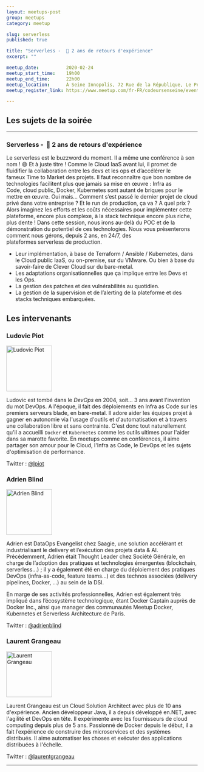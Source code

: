 ```yaml
---
layout: meetups-post
group: meetups
category: meetup

slug: serverless
published: true

title: "Serverless -  🚀 2 ans de retours d'expérience"
excerpt: ""

meetup_date:          2020-02-24
meetup_start_time:    19h00
meetup_end_time:      22h00
meetup_location:      À Seine Innopolis, 72 Rue de la République, Le Petit Quevilly
meetup_register_link: https://www.meetup.com/fr-FR/codeursenseine/events/268555503/

---
```


## Les sujets de la soirée

---

### Serverless -  🚀 2 ans de retours d'expérience

Le serverless est le buzzword du moment. Il a même une conférence à son nom ! :smile:
Et à juste titre !
Comme le Cloud IaaS avant lui, il promet de fluidifier la collaboration entre les devs et les ops et d’accélérer le fameux Time to Market des projets.
Il faut reconnaître que bon nombre de technologies facilitent plus que jamais sa mise en œuvre : Infra as Code, cloud public, Docker, Kubernetes sont autant de briques pour le mettre en œuvre.
Oui mais… Comment s’est passé le dernier projet de cloud privé dans votre entreprise ? Et le run de production, ça va ? A quel prix ? Alors imaginez les efforts et les coûts nécessaires pour implémenter cette plateforme, encore plus complexe, à la stack technique encore plus riche, plus dente !
Dans cette session, nous irons au-delà du POC et de la démonstration du potentiel de ces technologies.
Nous vous présenterons comment nous gérons, depuis 2 ans, en 24/7, des plateformes serverless de production.
- Leur implémentation, à base de Terraform / Ansible / Kubernetes, dans le Cloud public IaaS, ou on-premise, sur du VMware. Ou bien à base du savoir-faire de Clever Cloud sur du bare-metal.
- Les adaptations organisationnelles que ça implique entre les Devs et les Ops.
- La gestion des patches et des vulnérabilités au quotidien.
- La gestion de la supervision et de l’alerting de la plateforme et des stacks techniques embarquées.

## Les intervenants

### Ludovic Piot

<img src="https://pbs.twimg.com/profile_images/973490992853716992/lnvZBJHU_400x400.jpg" alt="Ludovic Piot" width="120" class="alignleft" />

Ludovic est tombé dans le _DevOps_ en 2004, soit… 3 ans avant l'invention du mot DevOps.  A l'époque, il fait des déploiements en Infra as Code sur les premiers serveurs blade, en bare-metal.
Il adore aider les équipes projet à gagner en autonomie via l'usage  d'outils et d'automatisation et à travers une collaboration libre et sans contrainte. C'est donc tout naturellement qu'il a accueilli `Docker` et `Kubernetes` comme les outils ultimes pour l'aider dans sa marotte favorite. En meetups comme en conférences, il aime partager son amour pour le Cloud, l'Infra as Code, le DevOps et les sujets d'optimisation de performance.

Twitter : [@lpiot](https://twitter.com/lpiot)

### Adrien Blind

<img src="https://pbs.twimg.com/profile_images/618386388002701312/U8C1qDpi_400x400.jpg" alt="Adrien Blind" width="120" class="alignleft" />

Adrien est DataOps Evangelist chez Saagie, une solution accélérant et 
industrialisant le delivery et l’exécution des projets data & AI. 
Précédemment, Adrien était Thought Leader chez Société Générale, en 
charge de l’adoption des pratiques et technologies émergentes 
(blockchain, serverless…) ; il y a également été en charge du 
déploiement des pratiques DevOps (infra-as-code, feature teams…) et des 
technos associées (delivery pipelines, Docker, …) au sein de la DSI.

En marge de ses activités professionnelles, Adrien est également très 
impliqué dans l’écosystème technologique, étant Docker Captain auprès de
 Docker Inc., ainsi que manager des communautés Meetup Docker, 
Kubernetes et Serverless Architecture de Paris.

Twitter : [@adrienblind](https://twitter.com/adrienblind)

### Laurent Grangeau

<img src="https://pbs.twimg.com/profile_images/1007639151812988929/ln3iUxxF_400x400.jpg" alt="Laurent Grangeau" width="120" class="alignleft" />

Laurent Grangeau est un Cloud Solution Architect avec plus de 10 ans d'expérience. Ancien développeur Java, il a depuis développé en.NET, avec l'agilité et DevOps en tête. Il expérimente avec les fournisseurs de cloud computing depuis plus de 5 ans. Passionné de Docker depuis le début, il a fait l’expérience de construire des microservices et des systèmes distribués. Il aime automatiser les choses et exécuter des applications distribuées à l'échelle.

Twitter : [@laurentgrangeau](https://twitter.com/laurentgrangeau)

---
